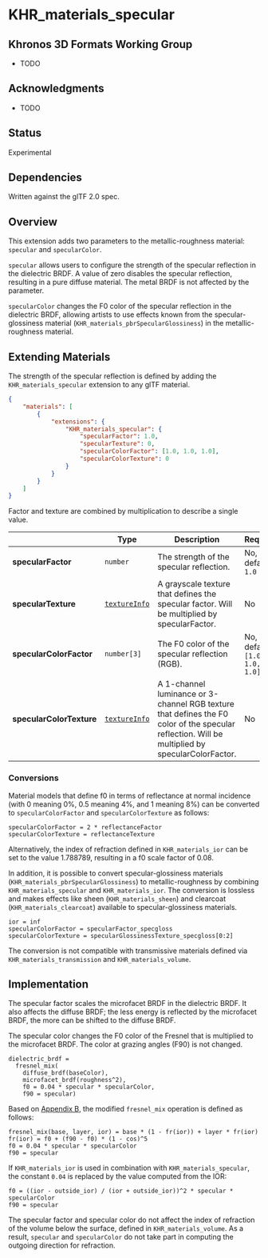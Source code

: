 # KHR\_materials\_specular

## Khronos 3D Formats Working Group

* TODO

## Acknowledgments

* TODO

## Status

Experimental

## Dependencies

Written against the glTF 2.0 spec.

## Overview

This extension adds two parameters to the metallic-roughness material: `specular` and `specularColor`.

`specular` allows users to configure the strength of the specular reflection in the dielectric BRDF. A value of zero disables the specular reflection, resulting in a pure diffuse material. The metal BRDF is not affected by the parameter.

`specularColor` changes the F0 color of the specular reflection in the dielectric BRDF, allowing artists to use effects known from the specular-glossiness material (`KHR_materials_pbrSpecularGlossiness`) in the metallic-roughness material.


## Extending Materials

The strength of the specular reflection is defined by adding the `KHR_materials_specular` extension to any glTF material.

```json
{
    "materials": [
        {
            "extensions": {
                "KHR_materials_specular": {
                    "specularFactor": 1.0,
                    "specularTexture": 0,
                    "specularColorFactor": [1.0, 1.0, 1.0],
                    "specularColorTexture": 0
                }
            }
        }
    ]
}
```

Factor and texture are combined by multiplication to describe a single value.

| |Type|Description|Required|
|-|----|-----------|--------|
| **specularFactor** | `number` | The strength of the specular reflection. | No, default: `1.0`|
| **specularTexture** | [`textureInfo`](/specification/2.0/README.md#reference-textureInfo) | A grayscale texture that defines the specular factor. Will be multiplied by specularFactor. | No |
| **specularColorFactor** | `number[3]` | The F0 color of the specular reflection (RGB). | No, default: `[1.0, 1.0, 1.0]`|
| **specularColorTexture** | [`textureInfo`](/specification/2.0/README.md#reference-textureInfo) | A 1-channel luminance or 3-channel RGB texture that defines the F0 color of the specular reflection. Will be multiplied by specularColorFactor. | No |

### Conversions

Material models that define f0 in terms of reflectance at normal incidence (with 0 meaning 0%, 0.5 meaning 4%, and 1 meaning 8%) can be converted to `specularColorFactor` and `specularColorTexture` as follows:

```
specularColorFactor = 2 * reflectanceFactor
specularColorTexture = reflectanceTexture
```

Alternatively, the index of refraction defined in `KHR_materials_ior` can be set to the value 1.788789, resulting in a f0 scale factor of 0.08.

In addition, it is possible to convert specular-glossiness materials (`KHR_materials_pbrSpecularGlossiness`) to metallic-roughness by combining `KHR_materials_specular` and `KHR_materials_ior`. The conversion is lossless and makes effects like sheen (`KHR_materials_sheen`) and clearcoat (`KHR_materials_clearcoat`) available to specular-glossiness materials.

```
ior = inf
specularColorFactor = specularFactor_specgloss
specularColorTexture = specularGlossinessTexture_specgloss[0:2]
```

The conversion is not compatible with transmissive materials defined via `KHR_materials_transmission` and `KHR_materials_volume`.

## Implementation

The specular factor scales the microfacet BRDF in the dielectric BRDF. It also affects the diffuse BRDF; the less energy is reflected by the microfacet BRDF, the more can be shifted to the diffuse BRDF.

The specular color changes the F0 color of the Fresnel that is multiplied to the microfacet BRDF. The color at grazing angles (F90) is not changed.

```
dielectric_brdf =
  fresnel_mix(
    diffuse_brdf(baseColor),
    microfacet_brdf(roughness^2),
    f0 = 0.04 * specular * specularColor,
    f90 = specular)
```

Based on [Appendix B](/specification/2.0/README.md#appendix-b-brdf-implementation), the modified `fresnel_mix` operation is defined as follows:

```
fresnel_mix(base, layer, ior) = base * (1 - fr(ior)) + layer * fr(ior)
fr(ior) = f0 + (f90 - f0) * (1 - cos)^5
f0 = 0.04 * specular * specularColor
f90 = specular
```

If `KHR_materials_ior` is used in combination with `KHR_materials_specular`, the constant `0.04` is replaced by the value computed from the IOR:

```
f0 = ((ior - outside_ior) / (ior + outside_ior))^2 * specular * specularColor
f90 = specular
```

The specular factor and specular color do not affect the index of refraction of the volume below the surface, defined in `KHR_materials_volume`. As a result, `specular` and `specularColor` do not take part in computing the outgoing direction for refraction.
